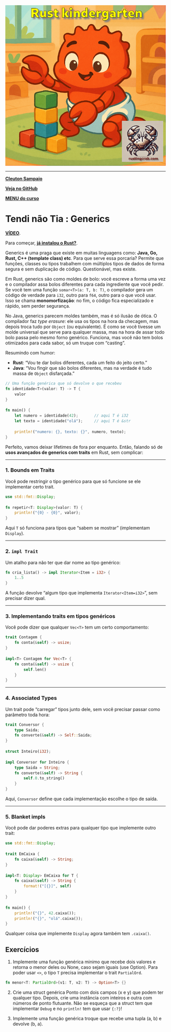 <img src="../../logo.png" heigth=300>

---

[**Cleuton Sampaio**](https://linkedin.com/in/cleutonsampaio)

[**Veja no GitHub**](https://https://github.com/cleuton/rustingcrab/tree/main/rustkindergarten)

[**MENU do curso**](../../README.md)

# Tendi não Tia : Generics

[**VÍDEO**](https://youtu.be/whyslLGOLhU?si=hwdGs0X8dAaDOFlk).

Para começar, [**já instalou o Rust?**](https://www.mycompiler.io/pt/new/rust).

Generics é uma praga que existe em muitas linguagens como: **Java, Go, Rust, C++ (template class) etc**. Para que serve essa porcaria? Permite que funções, classes ou tipos trabalhem com múltiplos tipos de dados de forma segura e sem duplicação de código. Questionável, mas existe. 

Em Rust, generics são como moldes de bolo: você escreve a forma uma vez e o compilador assa bolos diferentes para cada ingrediente que você pedir. Se você tem uma função `somar<T>(a: T, b: T)`, o compilador gera um código de verdade para `i32`, outro para `f64`, outro para o que você usar. Isso se chama **monomorfização**: no fim, o código fica especializado e rápido, sem perder segurança.

No Java, generics parecem moldes também, mas é só ilusão de ótica. O compilador faz *type erasure*: ele usa os tipos na hora da checagem, mas depois troca tudo por `Object` (ou equivalente). É como se você tivesse um molde universal que serve para qualquer massa, mas na hora de assar todo bolo passa pelo mesmo forno genérico. Funciona, mas você não tem bolos otimizados para cada sabor, só um truque com “casting”.

Resumindo com humor:

* **Rust**: “Vou te dar bolos diferentes, cada um feito do jeito certo.”
* **Java**: “Vou fingir que são bolos diferentes, mas na verdade é tudo massa de `Object` disfarçada.”

```rust
// Uma função genérica que só devolve o que recebeu
fn identidade<T>(valor: T) -> T {
    valor
}

fn main() {
    let numero = identidade(42);       // aqui T é i32
    let texto = identidade("olá");     // aqui T é &str

    println!("numero: {}, texto: {}", numero, texto);
}
```

Perfeito, vamos deixar lifetimes de fora por enquanto.
Então, falando só de **usos avançados de generics com traits** em Rust, sem complicar:

---

### 1. Bounds em Traits

Você pode restringir o tipo genérico para que só funcione se ele implementar certo trait.

```rust
use std::fmt::Display;

fn repetir<T: Display>(valor: T) {
    println!("{0} - {0}", valor);
}
```

Aqui `T` só funciona para tipos que “sabem se mostrar” (implementam `Display`).

---

### 2. `impl Trait`

Um atalho para não ter que dar nome ao tipo genérico:

```rust
fn cria_lista() -> impl Iterator<Item = i32> {
    1..5
}
```

A função devolve “algum tipo que implementa `Iterator<Item=i32>`”, sem precisar dizer qual.

---

### 3. Implementando traits em tipos genéricos

Você pode dizer que qualquer `Vec<T>` tem um certo comportamento:

```rust
trait Contagem {
    fn conta(&self) -> usize;
}

impl<T> Contagem for Vec<T> {
    fn conta(&self) -> usize {
        self.len()
    }
}
```

---

### 4. Associated Types

Um trait pode “carregar” tipos junto dele, sem você precisar passar como parâmetro toda hora:

```rust
trait Conversor {
    type Saida;
    fn converte(&self) -> Self::Saida;
}

struct Inteiro(i32);

impl Conversor for Inteiro {
    type Saida = String;
    fn converte(&self) -> String {
        self.0.to_string()
    }
}
```

Aqui, `Conversor` define que cada implementação escolhe o tipo de saída.

---

### 5. Blanket impls

Você pode dar poderes extras para qualquer tipo que implemente outro trait:

```rust
use std::fmt::Display;

trait EmCaixa {
    fn caixa(&self) -> String;
}

impl<T: Display> EmCaixa for T {
    fn caixa(&self) -> String {
        format!("[{}]", self)
    }
}

fn main() {
    println!("{}", 42.caixa());
    println!("{}", "olá".caixa());
}
```

Qualquer coisa que implemente `Display` agora também tem `.caixa()`.


## Exercícios

1) Implemente uma função genérica minimo que recebe dois valores e retorna o menor deles ou None, caso sejam iguais (use Option). Para poder usar `<>`, o tipo `T` precisa implementar o trait `PartialOrd`.

```rust
fn menor<T: PartialOrd>(v1: T, v2: T) -> Option<T> {}
```

2) Crie uma struct genérica Ponto com dois campos (x e y) que podem ter qualquer tipo. Depois, crie uma instância com inteiros e outra com números de ponto flutuante. Não se esqueça que a struct tem que implementar `Debug` e no `println!` tem que usar `{:?}`!

3) Implemente uma função genérica troque que recebe uma tupla (a, b) e devolve (b, a).